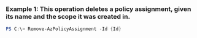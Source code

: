 
### Example 1: This operation deletes a policy assignment, given its name and the scope it was created in.
```powershell
PS C:\> Remove-AzPolicyAssignment -Id {Id}


